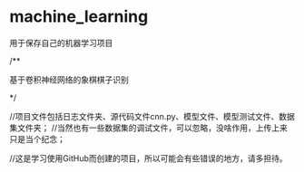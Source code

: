# machine_learning
用于保存自己的机器学习项目

/**

基于卷积神经网络的象棋棋子识别

*/

//项目文件包括日志文件夹、源代码文件cnn.py、模型文件、模型测试文件、数据集文件夹；
//当然也有一些数据集的调试文件，可以忽略，没啥作用，上传上来只是当个纪念；


//这是学习使用GitHub而创建的项目，所以可能会有些错误的地方，请多担待。
